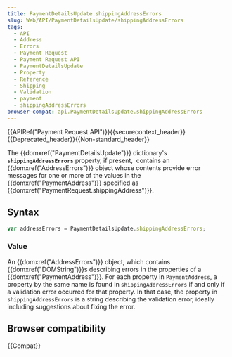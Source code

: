 ```yaml
---
title: PaymentDetailsUpdate.shippingAddressErrors
slug: Web/API/PaymentDetailsUpdate/shippingAddressErrors
tags:
  - API
  - Address
  - Errors
  - Payment Request
  - Payment Request API
  - PaymentDetailsUpdate
  - Property
  - Reference
  - Shipping
  - Validation
  - payment
  - shippingAddressErrors
browser-compat: api.PaymentDetailsUpdate.shippingAddressErrors
---
```

{{APIRef("Payment Request API")}}{{securecontext_header}}{{Deprecated_header}}{{Non-standard_header}}

The {{domxref("PaymentDetailsUpdate")}} dictionary's
**`shippingAddressErrors`** property, if present,  contains an
{{domxref("AddressErrors")}} object whose contents provide error messages for one or
more of the values in the {{domxref("PaymentAddress")}} specified as
{{domxref("PaymentRequest.shippingAddress")}}.

## Syntax

```js
var addressErrors = PaymentDetailsUpdate.shippingAddressErrors;
```

### Value

An {{domxref("AddressErrors")}} object, which contains {{domxref("DOMString")}}s
describing errors in the properties of a {{domxref("PaymentAddress")}}. For each
property in `PaymentAddress`, a property by the same name is found in
`shippingAddressErrors` if and only if a validation error occurred for that
property. In that case, the property in `shippingAddressErrors` is a string
describing the validation error, ideally including suggestions about fixing the error.

## Browser compatibility

{{Compat}}
